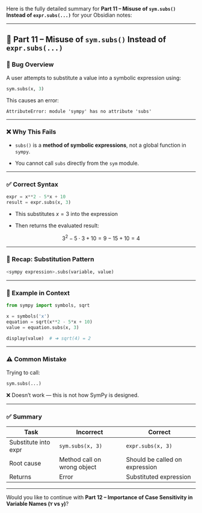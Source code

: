 Here is the fully detailed summary for **Part 11 – Misuse of `sym.subs()` Instead of `expr.subs(...)`** for your Obsidian notes:

---

## 🧨 Part 11 – Misuse of `sym.subs()` Instead of `expr.subs(...)`

### 📌 Bug Overview

A user attempts to substitute a value into a symbolic expression using:

```python
sym.subs(x, 3)
```

This causes an error:

```
AttributeError: module 'sympy' has no attribute 'subs'
```

---

### ❌ Why This Fails

- `subs()` is a **method of symbolic expressions**, not a global function in `sympy`.
    
- You cannot call `subs` directly from the `sym` module.
    

---

### ✅ Correct Syntax

```python
expr = x**2 - 5*x + 10
result = expr.subs(x, 3)
```

- This substitutes $x = 3$ into the expression
    
- Then returns the evaluated result:
    

$$ 3^2 - 5 \cdot 3 + 10 = 9 - 15 + 10 = 4 $$

---

### 🧠 Recap: Substitution Pattern

```python
<sympy expression>.subs(variable, value)
```

---

### 🧪 Example in Context

```python
from sympy import symbols, sqrt

x = symbols('x')
equation = sqrt(x**2 - 5*x + 10)
value = equation.subs(x, 3)

display(value)  # ➜ sqrt(4) = 2
```

---

### ⚠️ Common Mistake

Trying to call:

```python
sym.subs(...)
```

❌ Doesn’t work — this is not how SymPy is designed.

---

### ✅ Summary

|Task|Incorrect|Correct|
|---|---|---|
|Substitute into expr|`sym.subs(x, 3)`|`expr.subs(x, 3)`|
|Root cause|Method call on wrong object|Should be called on expression|
|Returns|Error|Substituted expression|

---

Would you like to continue with **Part 12 – Importance of Case Sensitivity in Variable Names (`Y` vs `y`)**?